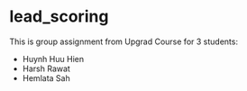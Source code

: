 # lead_scoring
This is group assignment from Upgrad Course for 3 students:
- Huynh Huu Hien
- Harsh Rawat
- Hemlata Sah
